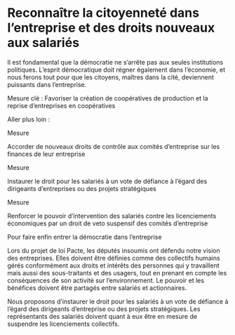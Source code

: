 # Reconnaître la citoyenneté dans l’entreprise et des droits nouveaux aux salariés



Il est fondamental que la démocratie ne s’arrête pas aux seules
institutions politiques. L’esprit démocratique doit régner également
dans l’économie, et nous ferons tout pour que les citoyens, maîtres dans
la cité, deviennent puissants dans l’entreprise.


Mesure clé : Favoriser la création de coopératives de production et la
reprise d’entreprises en coopératives

Aller plus loin :


Mesure

Accorder de nouveaux droits de contrôle aux comités d’entreprise sur les
finances de leur entreprise



Mesure

Instaurer le droit pour les salariés à un vote de défiance à l’égard des
dirigeants d’entreprises ou des projets stratégiques

Mesure

Renforcer le pouvoir d’intervention des salariés contre les
licenciements économiques par un droit de veto suspensif des comités
d’entreprise



Pour faire enfin entrer la démocratie dans l’entreprise

Lors du projet de loi Pacte, les députés insoumis ont défendu notre
vision des entreprises. Elles doivent être définies comme des collectifs
humains gérés conformément aux droits et intérêts des personnes qui y
travaillent mais aussi des sous-traitants et des usagers, tout en
prenant en compte les conséquences de son activité sur l’environnement.
Le pouvoir et les bénéfices doivent être partagés entre salariés et
actionnaires.

Nous proposons d’instaurer le droit pour les salariés à un vote de
défiance à l’égard des dirigeants d’entreprise ou des projets
stratégiques. Les représentants des salariés doivent quant à eux être en
mesure de suspendre les licenciements collectifs.

